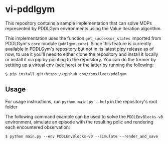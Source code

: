# vi-pddlgym

This repository contains a sample implementation that can solve MDPs represented by PDDLGym environments using the Value Iteration algorithm.

This implementation uses the function `get_successor_states` imported from PDDLGym's `core` module (`pddlgym.core`).
Since this feature is currently available in PDDLGym's repository but not in its latest pipy release as of now,
to use it you'll need to either clone the repository and install it locally or install it via pip by pointing to the repository.
You can do the former by settting up a virtual env ([see here](https://github.com/tomsilver/pddlgym#installing-from-source-if-you-want-to-make-changes-to-pddlgym)) or the latter by running the following:

`$ pip install git+https://github.com/tomsilver/pddlgym`

## Usage
For usage instructions, run `python main.py --help` in the repository's root folder

The following command example can be used to solve the `PDDLEnvBlocks-v0` environment, simulate an episode with the resulting polic and rendering each encountered observation:

`$ python main.py --env PDDLEnvBlocks-v0 --simulate --render_and_save`
